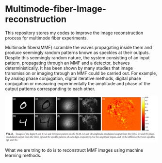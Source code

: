 # Multimode-fiber-Image-reconstruction
This repository stores my codes to improve the image reconstruction process for multimode fiber experiments. 

Multimode fibers(MMF) scramble the waves propagating inside them and produce seemingly random patterns known as speckles at their outputs. Despite this seemingly random nature, the system consisting of an input pattern, propagating through an MMF and a detector, behaves deterministically. It has been shown by many studies that image transmission or imaging through an MMF could be carried out. For example, by analog phase conjugation, digital iterative methods, digital phase conjugation or measuring experimentally the amplitude and phase of the output patterns corresponding to each other.

![multimode fiber images](1.png)

What we are tring to do is to reconstruct MMF images using machine learning methods.
